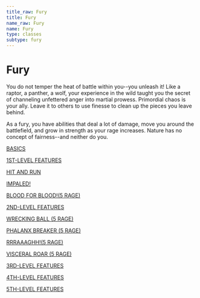 ```yaml
---
title_raw: Fury
title: Fury
name_raw: Fury
name: Fury
type: classes
subtype: fury
---
```


# Fury

You do not temper the heat of battle within you--you unleash it! Like a raptor, a panther, a wolf, your experience in the wild taught you the secret of channeling unfettered anger into martial prowess. Primordial chaos is your ally. Leave it to others to use finesse to clean up the pieces you leave behind.

As a fury, you have abilities that deal a lot of damage, move you around the battlefield, and grow in strength as your rage increases. Nature has no concept of fairness--and neither do you.

[BASICS](./Basics/Basics.md)

[1ST-LEVEL FEATURES](./1st-Level%20Features/1st-Level%20Features.md)

[HIT AND RUN](./Hit%20And%20Run.md)

[IMPALED!](./Impaled/Impaled.md)

[BLOOD FOR BLOOD!(5 RAGE)](<./Blood%20For%20BLOOD(5%20RAGE)/Blood%20For%20BLOOD(5%20RAGE).md>)

[2ND-LEVEL FEATURES](./2nd-Level%20Features/2nd-Level%20Features.md)

[WRECKING BALL (5 RAGE)](./Wrecking%20Ball/Wrecking%20Ball.md)

[PHALANX BREAKER (5 RAGE)](./Phalanx%20Breaker.md)

[RRRAAAGHH!(5 RAGE)](<./RRRAAAGHH(5%20RAGE)/RRRAAAGHH(5%20RAGE).md>)

[VISCERAL ROAR (5 RAGE)](./Visceral%20Roar.md)

[3RD-LEVEL FEATURES](./3rd-Level%20Features/3rd-Level%20Features.md)

[4TH-LEVEL FEATURES](./4th-Level%20Features/4th-Level%20Features.md)

[5TH-LEVEL FEATURES](./5th-Level%20Features/5th-Level%20Features.md)

